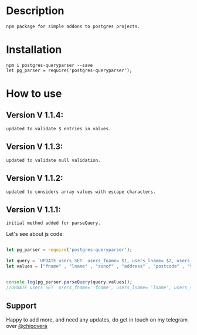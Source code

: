 # Description
    npm package for simple addons to postgres projects.
# Installation

    npm i postgres-queryparser --save
    let pg_parser = require('postgres-queryparser');
    
# How to use
## Version V 1.1.4:
    updated to validate $ entries in values.
## Version V 1.1.3:
    updated to validate null validation.
## Version V 1.1.2:
    updated to considers array values with escape characters.
## Version V 1.1.1:
    initial method added for parseQuery.

Let's see about js code:

```js

let pg_parser = require('postgres-queryparser');
    
let query = `UPDATE users SET  users_fname= $1, users_lname= $2, users_sonof= $3, users_address= $4, users_postcode= $5, users_mobile= $6, users_email= $7 WHERE apikeys_id = $8`;
let values = ["fname" , "lname" , "sonof" , "address" , "postcode" , "9876543210" , "email@domain.com" , "12345" ];


console.log(pg_parser.parseQuery(query,values));
//UPDATE users SET  users_fname= 'fname', users_lname= 'lname', users_sonof= 'sonof', users_address= 'address', users_postcode= 'postcode', users_mobile= '9876543210', users_email= 'email@domain.com' WHERE apikeys_id = '12345'

```

## Support

Happy to add more, and need any updates, do get in touch on my telegram over [@chigovera](#https://t.me/chigovera)

